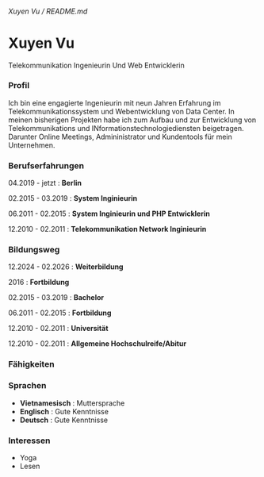###### Xuyen Vu / README.md
# Xuyen Vu
Telekommunikation Ingenieurin Und Web Entwicklerin

### Profil
Ich bin eine engagierte Ingenieurin mit neun Jahren Erfahrung im Telekommunikationssystem und Webentwicklung von Data Center. In meinen bisherigen Projekten habe ich zum Aufbau und zur Entwicklung von Telekommunikations und INformationstechnologiediensten beigetragen. Darunter Online Meetings, Admininistrator und Kundentools für mein Unternehmen.

### Berufserfahrungen
04.2019 - jetzt   : **Berlin**

02.2015 - 03.2019 : **System Inginieurin**

06.2011 - 02.2015 : **System Inginieurin und PHP Entwicklerin**

12.2010 - 02.2011 : **Telekommunikation Network Inginieurin**

### Bildungsweg
12.2024 - 02.2026 : **Weiterbildung**

2016              : **Fortbildung**

02.2015 - 03.2019 : **Bachelor**

06.2011 - 02.2015 : **Fortbildung**

12.2010 - 02.2011 : **Universität**

12.2010 - 02.2011 : **Allgemeine Hochschulreife/Abitur**

### Fähigkeiten

### Sprachen
- **Vietnamesisch**  :    Muttersprache
- **Englisch**       :    Gute Kenntnisse
- **Deutsch**        :    Gute Kenntnisse

### Interessen
- Yoga
- Lesen

